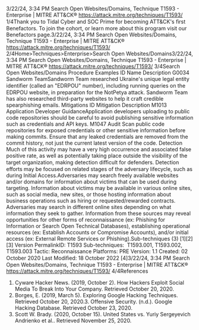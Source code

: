 3/22/24, 3:34 PM Search Open Websites/Domains, Technique T1593 - Enterprise | MITRE ATT&CK®
https://attack.mitre.org/techniques/T1593/ 1/4Thank you to Tidal Cyber and SOC Prime for becoming ATT&CK's ﬁrst Benefactors. To join the cohort, or learn more about this program visit our
Benefactors page.3/22/24, 3:34 PM Search Open Websites/Domains, Technique T1593 - Enterprise | MITRE ATT&CK®
https://attack.mitre.org/techniques/T1593/ 2/4Home>Techniques>Enterprise>Search Open Websites/Domains3/22/24, 3:34 PM Search Open Websites/Domains, Technique T1593 - Enterprise | MITRE ATT&CK®
https://attack.mitre.org/techniques/T1593/ 3/4Search Open Websites/Domains
Procedure Examples
ID Name Description
G0034 Sandworm
TeamSandworm Team researched Ukraine's unique legal entity identiﬁer (called an "EDRPOU" number), including
running queries on the EDRPOU website, in preparation for the NotPetya attack. Sandworm Team has also
researched third-party websites to help it craft credible spearphishing emails.
Mitigations
ID Mitigation Description
M1013 Application
Developer GuidanceApplication developers uploading to public code repositories should be careful to avoid publishing
sensitive information such as credentials and API keys.
M1047 Audit Scan public code repositories for exposed credentials or other sensitive information before making
commits. Ensure that any leaked credentials are removed from the commit history, not just the current
latest version of the code.
Detection
Much of this activity may have a very high occurrence and associated false positive rate, as well as potentially taking place outside the
visibility of the target organization, making detection diﬃcult for defenders.
Detection efforts may be focused on related stages of the adversary lifecycle, such as during Initial Access.Adversaries may search freely available websites and/or domains for information about victims that can be used during targeting.
Information about victims may be available in various online sites, such as social media, new sites, or those hosting information about
business operations such as hiring or requested/rewarded contracts.
Adversaries may search in different online sites depending on what information they seek to gather. Information from these sources may
reveal opportunities for other forms of reconnaissance (ex: Phishing for Information or Search Open Technical Databases), establishing
operational resources (ex: Establish Accounts or Compromise Accounts), and/or initial access (ex: External Remote Services or Phishing).Sub-techniques (3)
[1][2][3]
Version PermalinkID: T1593
Sub-techniques:  T1593.001, T1593.002, T1593.003
 
Tactic: Reconnaissance
 
Platforms: PRE
Version: 1.1
Created: 02 October 2020
Last Modiﬁed: 18 October 2022
[4]3/22/24, 3:34 PM Search Open Websites/Domains, Technique T1593 - Enterprise | MITRE ATT&CK®
https://attack.mitre.org/techniques/T1593/ 4/4References
1. Cyware Hacker News. (2019, October 2). How Hackers Exploit
Social Media To Break Into Your Company. Retrieved October
20, 2020.
2. Borges, E. (2019, March 5). Exploring Google Hacking
Techniques. Retrieved October 20, 2020.3. Offensive Security. (n.d.). Google Hacking Database. Retrieved
October 23, 2020.
4. Scott W. Brady. (2020, October 15). United States vs. Yuriy
Sergeyevich Andrienko et al.. Retrieved November 25, 2020.